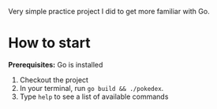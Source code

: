 Very simple practice project I did to get more familiar with Go.

# How to start

**Prerequisites:**
Go is installed

1. Checkout the project
2. In your terminal, run `go build && ./pokedex`.
3. Type `help` to see a list of available commands
